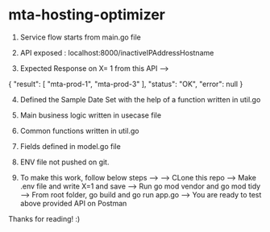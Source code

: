 # mta-hosting-optimizer

1. Service flow starts from main.go file

2. API exposed : localhost:8000/inactiveIPAddressHostname

3. Expected Response on X= 1 from this API -->

{
    "result": [
        "mta-prod-1",
        "mta-prod-3"
    ],
    "status": "OK",
    "error": null
}


4. Defined the Sample Date Set with the help of a function written in util.go

5. Main business logic written in usecase file

6. Common functions written in util.go

7. Fields defined in model.go file

8. ENV file not pushed on git. 

9. To make this work, follow below steps -->
  --> CLone this repo
  --> Make .env file and write X=1 and save 
  --> Run go mod vendor and go mod tidy
  --> From root folder, go build and go run app.go
  --> You are ready to test above provided API on Postman
  
 
 
 
 Thanks for reading! :)
